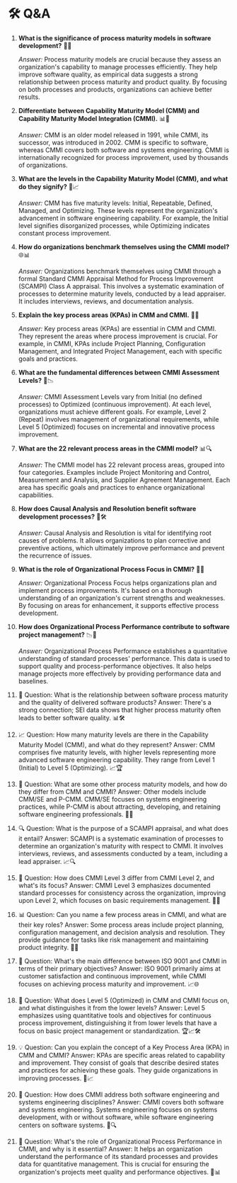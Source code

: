 # 🛠 Q\&A

1.  **What is the significance of process maturity models in software development?** 🤔🚀

    _Answer:_ Process maturity models are crucial because they assess an organization's capability to manage processes efficiently. They help improve software quality, as empirical data suggests a strong relationship between process maturity and product quality. By focusing on both processes and products, organizations can achieve better results.
2.  **Differentiate between Capability Maturity Model (CMM) and Capability Maturity Model Integration (CMMI).** 📊🔄

    _Answer:_ CMM is an older model released in 1991, while CMMI, its successor, was introduced in 2002. CMM is specific to software, whereas CMMI covers both software and systems engineering. CMMI is internationally recognized for process improvement, used by thousands of organizations.
3.  **What are the levels in the Capability Maturity Model (CMM), and what do they signify?** 🎯📈

    _Answer:_ CMM has five maturity levels: Initial, Repeatable, Defined, Managed, and Optimizing. These levels represent the organization's advancement in software engineering capability. For example, the Initial level signifies disorganized processes, while Optimizing indicates constant process improvement.
4.  **How do organizations benchmark themselves using the CMMI model?** 🌐📊

    _Answer:_ Organizations benchmark themselves using CMMI through a formal Standard CMMI Appraisal Method for Process Improvement (SCAMPI) Class A appraisal. This involves a systematic examination of processes to determine maturity levels, conducted by a lead appraiser. It includes interviews, reviews, and documentation analysis.
5.  **Explain the key process areas (KPAs) in CMM and CMMI.** 📐📄

    _Answer:_ Key process areas (KPAs) are essential in CMM and CMMI. They represent the areas where process improvement is crucial. For example, in CMMI, KPAs include Project Planning, Configuration Management, and Integrated Project Management, each with specific goals and practices.
6.  **What are the fundamental differences between CMMI Assessment Levels?** 🎯📉

    _Answer:_ CMMI Assessment Levels vary from Initial (no defined processes) to Optimized (continuous improvement). At each level, organizations must achieve different goals. For example, Level 2 (Repeat) involves management of organizational requirements, while Level 5 (Optimized) focuses on incremental and innovative process improvement.
7.  **What are the 22 relevant process areas in the CMMI model?** 📊🔍

    _Answer:_ The CMMI model has 22 relevant process areas, grouped into four categories. Examples include Project Monitoring and Control, Measurement and Analysis, and Supplier Agreement Management. Each area has specific goals and practices to enhance organizational capabilities.
8.  **How does Causal Analysis and Resolution benefit software development processes?** 🧩🛠️

    _Answer:_ Causal Analysis and Resolution is vital for identifying root causes of problems. It allows organizations to plan corrective and preventive actions, which ultimately improve performance and prevent the recurrence of issues.
9.  **What is the role of Organizational Process Focus in CMMI?** 🚀💡

    _Answer:_ Organizational Process Focus helps organizations plan and implement process improvements. It's based on a thorough understanding of an organization's current strengths and weaknesses. By focusing on areas for enhancement, it supports effective process development.
10. **How does Organizational Process Performance contribute to software project management?** 📉🚀

    _Answer:_ Organizational Process Performance establishes a quantitative understanding of standard processes' performance. This data is used to support quality and process-performance objectives. It also helps manage projects more effectively by providing performance data and baselines.
11. 🚀 Question: What is the relationship between software process maturity and the quality of delivered software products? Answer: There's a strong connection; SEI data shows that higher process maturity often leads to better software quality. 📊🛠️
12. 📈 Question: How many maturity levels are there in the Capability Maturity Model (CMM), and what do they represent? Answer: CMM comprises five maturity levels, with higher levels representing more advanced software engineering capability. They range from Level 1 (Initial) to Level 5 (Optimizing). 📈🏆
13. 🌟 Question: What are some other process maturity models, and how do they differ from CMM and CMMI? Answer: Other models include CMM/SE and P-CMM. CMM/SE focuses on systems engineering practices, while P-CMM is about attracting, developing, and retaining software engineering professionals. 🤝💼
14. 🔍 Question: What is the purpose of a SCAMPI appraisal, and what does it entail? Answer: SCAMPI is a systematic examination of processes to determine an organization's maturity with respect to CMMI. It involves interviews, reviews, and assessments conducted by a team, including a lead appraiser. 📈🔍
15. 🏅 Question: How does CMMI Level 3 differ from CMMI Level 2, and what's its focus? Answer: CMMI Level 3 emphasizes documented standard processes for consistency across the organization, improving upon Level 2, which focuses on basic requirements management. 🚀🎯
16. 📊 Question: Can you name a few process areas in CMMI, and what are their key roles? Answer: Some process areas include project planning, configuration management, and decision analysis and resolution. They provide guidance for tasks like risk management and maintaining product integrity. 📄📐
17. 🔬 Question: What's the main difference between ISO 9001 and CMMI in terms of their primary objectives? Answer: ISO 9001 primarily aims at customer satisfaction and continuous improvement, while CMMI focuses on achieving process maturity and improvement. 📈🌐
18. 🎯 Question: What does Level 5 (Optimized) in CMM and CMMI focus on, and what distinguishes it from the lower levels? Answer: Level 5 emphasizes using quantitative tools and objectives for continuous process improvement, distinguishing it from lower levels that have a focus on basic project management or standardization. 🏆📈🛠️
19. 💡 Question: Can you explain the concept of a Key Process Area (KPA) in CMM and CMMI? Answer: KPAs are specific areas related to capability and improvement. They consist of goals that describe desired states and practices for achieving these goals. They guide organizations in improving processes. 🌟📈
20. 🧩 Question: How does CMMI address both software engineering and systems engineering disciplines? Answer: CMMI covers both software and systems engineering. Systems engineering focuses on systems development, with or without software, while software engineering centers on software systems. 🌟🔍
21. 🚀 Question: What's the role of Organizational Process Performance in CMMI, and why is it essential? Answer: It helps an organization understand the performance of its standard processes and provides data for quantitative management. This is crucial for ensuring the organization's projects meet quality and performance objectives. 🏅📊

